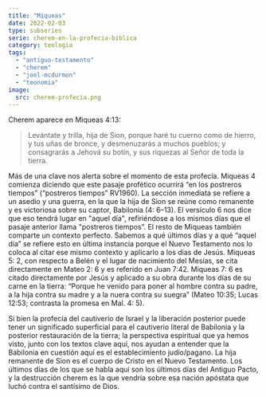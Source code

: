 ```yaml
---
title: "Miqueas"
date: 2022-02-03
type: subseries
serie: cherem-en-la-profecia-biblica
category: teologia
tags:
  - "antiguo-testamento"
  - "cherem"
  - "joel-mcdurmon"
  - "teonomia"
image:
  src: cherem-profecia.png
---
```


Cherem aparece en Miqueas 4:13:

> Levántate y trilla, hija de Sion, porque haré tu cuerno como de hierro, y tus uñas de bronce, y desmenuzarás a muchos pueblos; y consagrarás a Jehová su botín, y sus riquezas al Señor de toda la tierra.

Más de una clave nos alerta sobre el momento de esta profecía. Miqueas 4 comienza diciendo que este pasaje profético ocurrirá “en los postreros tiempos” (“postreros tiempos” RV1960). La sección inmediata se refiere a un asedio y una guerra, en la que la hija de Sion se reúne como remanente y es victoriosa sobre su captor, Babilonia (4: 6–13). El versículo 6 nos dice que eso tendrá lugar en "aquel día", refiriéndose a los mismos días que el pasaje anterior llama "postreros tiempos”. El resto de Miqueas también comparte un contexto perfecto. Sabemos a qué últimos días y a qué “aquel día” se refiere esto en última instancia porque el Nuevo Testamento nos lo coloca al citar ese mismo contexto y aplicarlo a los días de Jesús. Miqueas 5: 2, con respecto a Belén y el lugar de nacimiento del Mesías, se cita directamente en Mateo 2: 6 y es referido en Juan 7:42. Miqueas 7: 6 es citado directamente por Jesús y aplicado a su obra durante los días de su carne en la tierra: “Porque he venido para poner al hombre contra su padre, a la hija contra su madre y a la nuera contra su suegra” (Mateo 10:35; Lucas 12:53; contrasta la promesa en Mal. 4: 5).

Si bien la profecía del cautiverio de Israel y la liberación posterior puede tener un significado superficial para el cautiverio literal de Babilonia y la posterior restauración de la tierra; la perspectiva espiritual que ya hemos visto, junto con los textos clave aquí, nos ayudan a entender que la Babilonia en cuestión aquí es el establecimiento judío/pagano. La hija remanente de Sion es el cuerpo de Cristo en el Nuevo Testamento. Los últimos días de los que se habla aquí son los últimos días del Antiguo Pacto, y la destrucción cherem es la que vendría sobre esa nación apóstata que luchó contra el santísimo de Dios.